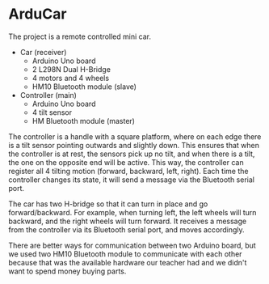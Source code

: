 # ArduCar

The project is a remote controlled mini car.
- Car (receiver)
    - Arduino Uno board
    - 2 L298N Dual H-Bridge
    - 4 motors and 4 wheels
    - HM10 Bluetooth module (slave)
- Controller (main)
    - Arduino Uno board
    - 4 tilt sensor
    - HM Bluetooth module (master)

The controller is a handle with a square platform, where on each edge there is a tilt sensor pointing outwards and slightly down. This ensures that when the controller is at rest, the sensors pick up no tilt, and when there is a tilt, the one on the opposite end will be active. This way, the controller can register all 4 tilting motion (forward, backward, left, right). Each time the controller changes its state, it will send a message via the Bluetooth serial port.

The car has two H-bridge so that it can turn in place and go forward/backward. For example, when turning left, the left wheels will turn backward, and the right wheels will turn forward. It receives a message from the controller via its Bluetooth serial port, and moves accordingly.

There are better ways for communication between two Arduino board, but we used two HM10 Bluetooth module to communicate with each other because that was the available hardware our teacher had and we didn't want to spend money buying parts.
